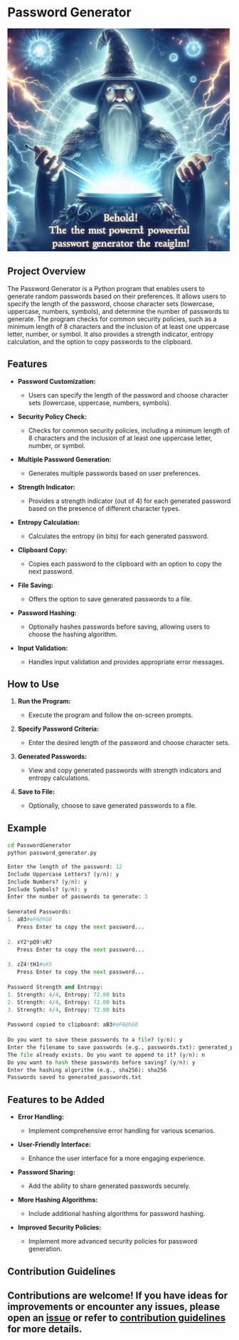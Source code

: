# Password Generator

![password generator](image.png)

## Project Overview

The Password Generator is a Python program that enables users to generate random passwords based on their preferences. It allows users to specify the length of the password, choose character sets (lowercase, uppercase, numbers, symbols), and determine the number of passwords to generate. The program checks for common security policies, such as a minimum length of 8 characters and the inclusion of at least one uppercase letter, number, or symbol. It also provides a strength indicator, entropy calculation, and the option to copy passwords to the clipboard.

## Features

- **Password Customization:**

  - Users can specify the length of the password and choose character sets (lowercase, uppercase, numbers, symbols).

- **Security Policy Check:**

  - Checks for common security policies, including a minimum length of 8 characters and the inclusion of at least one uppercase letter, number, or symbol.

- **Multiple Password Generation:**

  - Generates multiple passwords based on user preferences.

- **Strength Indicator:**

  - Provides a strength indicator (out of 4) for each generated password based on the presence of different character types.

- **Entropy Calculation:**

  - Calculates the entropy (in bits) for each generated password.

- **Clipboard Copy:**

  - Copies each password to the clipboard with an option to copy the next password.

- **File Saving:**

  - Offers the option to save generated passwords to a file.

- **Password Hashing:**

  - Optionally hashes passwords before saving, allowing users to choose the hashing algorithm.

- **Input Validation:**
  - Handles input validation and provides appropriate error messages.

## How to Use

1. **Run the Program:**

   - Execute the program and follow the on-screen prompts.

2. **Specify Password Criteria:**

   - Enter the desired length of the password and choose character sets.

3. **Generated Passwords:**

   - View and copy generated passwords with strength indicators and entropy calculations.

4. **Save to File:**
   - Optionally, choose to save generated passwords to a file.

## Example

```bash
cd PasswordGenerator
python password_generator.py
```

```python
Enter the length of the password: 12
Include Uppercase Letters? (y/n): y
Include Numbers? (y/n): y
Include Symbols? (y/n): y
Enter the number of passwords to generate: 3

Generated Passwords:
1. aB3#eF6@hG8
   Press Enter to copy the next password...

2. xY2*pQ9!vR7
   Press Enter to copy the next password...

3. zZ4!tH1#oK5
   Press Enter to copy the next password...

Password Strength and Entropy:
1. Strength: 4/4, Entropy: 72.00 bits
2. Strength: 4/4, Entropy: 72.00 bits
3. Strength: 4/4, Entropy: 72.00 bits

Password copied to clipboard: aB3#eF6@hG8

Do you want to save these passwords to a file? (y/n): y
Enter the filename to save passwords (e.g., passwords.txt): generated_passwords.txt
The file already exists. Do you want to append to it? (y/n): n
Do you want to hash these passwords before saving? (y/n): y
Enter the hashing algorithm (e.g., sha256): sha256
Passwords saved to generated_passwords.txt
```

## Features to be Added

- **Error Handling:**

  - Implement comprehensive error handling for various scenarios.

- **User-Friendly Interface:**

  - Enhance the user interface for a more engaging experience.

- **Password Sharing:**

  - Add the ability to share generated passwords securely.

- **More Hashing Algorithms:**

  - Include additional hashing algorithms for password hashing.

- **Improved Security Policies:**
  - Implement more advanced security policies for password generation.

## Contribution Guidelines

## Contributions are welcome! If you have ideas for improvements or encounter any issues, please open an [issue](https://github.com/vrm-piyush/Python-Projects/issues/new/choose) or refer to [contribution guidelines](../CONTRIBUTING.md) for more details.
